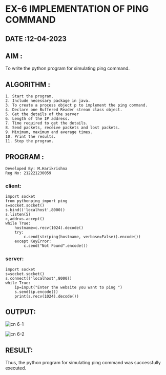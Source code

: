 # EX-6 IMPLEMENTATION OF PING COMMAND

## DATE :12-04-2023

## AIM :
To write the python program for simulating ping command.
## ALGORITHM :
```
1. Start the program.
2. Include necessary package in java.
3. To create a process object p to implement the ping command.
4. Declare one Buffered Reader stream class object.
5. Get the details of the server
6. Length of the IP address.
7. Time required to get the details.
8. Send packets, receive packets and lost packets.
9. Minimum, maximum and average times.
10. Print the results.
11. Stop the program.
```
## PROGRAM :
```
Developed By: M.Harikrishna
Reg No: 212221230059
```
### client:
```
import socket
from pythonping import ping
s=socket.socket()
s.bind(('localhost',8000))
s.listen(5)
c,addr=s.accept()
while True:
    hostname=c.recv(1024).decode()
    try:
        c.send(str(ping(hostname, verbose=False)).encode())
    except KeyError:
        c.send("Not Found".encode())
```
### server:
```
import socket
s=socket.socket()
s.connect(('localhost',8000))
while True:
    ip=input("Enter the website you want to ping ")
    s.send(ip.encode())
    print(s.recv(1024).decode())
```
## OUTPUT:
![cn 6-1](https://github.com/yashaswimitta/EX-6/assets/94619247/60d6d47a-d95b-4a0a-b777-06454572733e)

![cn 6-2](https://github.com/yashaswimitta/EX-6/assets/94619247/b775d5a1-d3e4-41f4-b795-2affeb23f19a)



## RESULT:
Thus, the python program for simulating ping command was successfully executed.
